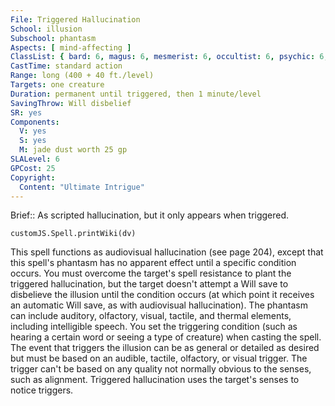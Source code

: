 ```yaml
---
File: Triggered Hallucination
School: illusion
Subschool: phantasm
Aspects: [ mind-affecting ]
ClassList: { bard: 6, magus: 6, mesmerist: 6, occultist: 6, psychic: 6, sorcerer: 6, wizard: 6 }
CastTime: standard action
Range: long (400 + 40 ft./level)
Targets: one creature
Duration: permanent until triggered, then 1 minute/level
SavingThrow: Will disbelief
SR: yes
Components:
  V: yes
  S: yes
  M: jade dust worth 25 gp
SLALevel: 6
GPCost: 25
Copyright:
  Content: "Ultimate Intrigue"
---
```

Brief:: As scripted hallucination, but it only appears when triggered.

```dataviewjs
customJS.Spell.printWiki(dv)
```

This spell functions as audiovisual hallucination (see page 204), except that this spell's phantasm has no apparent effect until a specific condition occurs. You must overcome the target's spell resistance to plant the triggered hallucination, but the target doesn't attempt a Will save to disbelieve the illusion until the condition occurs (at which point it receives an automatic Will save, as with audiovisual hallucination). The phantasm can include auditory, olfactory, visual, tactile, and thermal elements, including intelligible speech.  You set the triggering condition (such as hearing a certain word or seeing a type of creature) when casting the spell. The event that triggers the illusion can be as general or detailed as desired but must be based on an audible, tactile, olfactory, or visual trigger. The trigger can't be based on any quality not  normally obvious to the senses, such as alignment. Triggered hallucination uses the target's senses to notice triggers.
